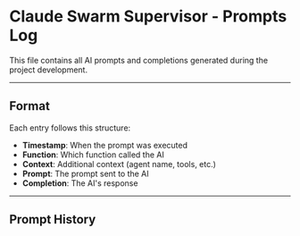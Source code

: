 # Claude Swarm Supervisor - Prompts Log

This file contains all AI prompts and completions generated during the project development.

---

## Format

Each entry follows this structure:
- **Timestamp**: When the prompt was executed
- **Function**: Which function called the AI
- **Context**: Additional context (agent name, tools, etc.)
- **Prompt**: The prompt sent to the AI
- **Completion**: The AI's response

---

## Prompt History
